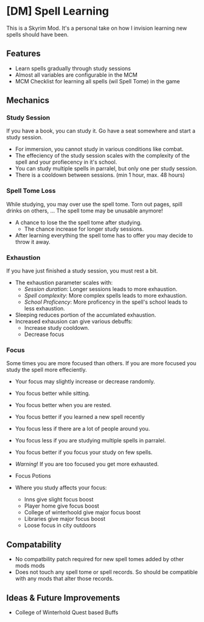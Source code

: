# [DM] Spell Learning
This is a Skyrim Mod. It's a personal take on how I invision learning new spells should have been.

## Features
- Learn spells gradually through study sessions
- Almost all variables are configurable in the MCM
- MCM Checklist for learning all spells (wil Spell Tome) in the game

## Mechanics
### Study Session
If you have a book, you can study it. Go have a seat somewhere and start a study session.
- For immersion, you cannot study in various conditions like combat.
- The effeciency of the study session scales with the complexity of the spell and your profiecency in it's school.
- You can study multiple spells in parralel, but only one per study session.
- There is a cooldown between sessions. (min 1 hour, max. 48 hours)

### Spell Tome Loss
While studying, you may over use the spell tome. Torn out pages, spill drinks on others, ... The spell tome may be unusable anymore!
- A chance to lose the the spell tome after studying.
  - The chance increase for longer study sessions.
- After learning everything the spell tome has to offer you may decide to throw it away.

### Exhaustion
If you have just finished a study session, you must rest a bit.
- The exhaustion parameter scales with:
  - *Session duration*: Longer sessions leads to more exhaustion.
  - *Spell complexity*: More complex spells leads to more exhaustion.
  - *School Proficency*: More proficency in the spell's school leads to less exhaustion.
- Sleeping reduces portion of the accumlated exhaustion.
- Increased exhausion can give various debuffs:
  - Increase study cooldown.
  - Decrease focus

### Focus
Some times you are more focused than others. If you are more focused you study the spell more effeciently.
- Your focus may slightly increase or decrease randomly.
- You focus better while sitting.
- You focus better when you are rested.
- You focus better if you learned a new spell recently
- You focus less if there are a lot of people around you.
- You focus less if you are studying multiple spells in parralel.
- You focus better if you focus your study on few spells.
- *Warning*! If you are too focused you get more exhausted.

- Focus Potions
- Where you study affects your focus:
    - Inns give slight focus boost
    - Player home give focus boost
    - College of winterhoold give major focus boost
    - Libraries give major focus boost
    - Loose focus in city outdoors

## Compatability
- No compatbility patch required for new spell tomes added by other mods mods
- Does not touch any spell tome or spell records. So should be compatible with any mods that alter those records.

## Ideas & Future Improvements
- College of Winterhold Quest based Buffs